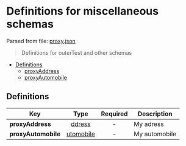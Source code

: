 # __Definitions for miscellaneous schemas__
Parsed from file: [proxy.json](https://github.com/McCastles/JMC/blob/master/examples/outer/definitions/proxy.json)

> Definitions for outerTest and other schemas
* [Definitions](#definitions)
	* [proxyAddress](#definitions)
	* [proxyAutomobile](#definitions)
## __Definitions__

|Key|Type|Required|Description|
|-|:-:|:-:|-|
|__proxyAddress__|[ddress](./address.md#address)|-|My adress|
|__proxyAutomobile__|[utomobile](./automobile.md#automobile)|-|My automobile|
